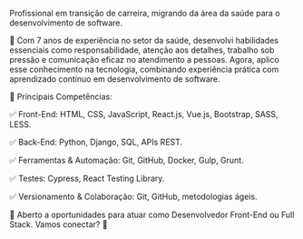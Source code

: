 Profissional em transição de carreira, migrando da área da saúde para o desenvolvimento de software.

💼 Com 7 anos de experiência no setor da saúde, desenvolvi habilidades essenciais como responsabilidade, atenção aos detalhes, trabalho sob pressão e comunicação eficaz no atendimento a pessoas. Agora, aplico esse conhecimento na tecnologia, combinando experiência prática com aprendizado contínuo em desenvolvimento de software.

🎯 Principais Competências:

✅ Front-End: HTML, CSS, JavaScript, React.js, Vue.js, Bootstrap, SASS, LESS.

✅ Back-End: Python, Django, SQL, APIs REST.

✅ Ferramentas & Automação: Git, GitHub, Docker, Gulp, Grunt.

✅ Testes: Cypress, React Testing Library.

✅ Versionamento & Colaboração: Git, GitHub, metodologias ágeis.

📩 Aberto a oportunidades para atuar como Desenvolvedor Front-End ou Full Stack. Vamos conectar? 🚀
